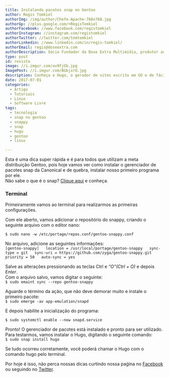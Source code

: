 ```yaml
---
title: Instalando pacotes snap no Gentoo
author: Regis Tomkiel
authorImg: /img/author/Chefe-Apache-768x768.jpg
authorGp: //plus.google.com/+RegisTomkiel
authorFacebook: //www.facebook.com/registomkiel
authorInstagram: //instagram.com/registomkiel
authorTwitter: //twitter.com/tomtomkiel
authorLinkedin: //www.linkedin.com/in/regis-tomkiel/
authorEmail: regis@doseextra.com
authorDescription: Sócio Fundador da Dose Extra Multimídia, produtor audiovisual, desenvolvedor web, podcaster, escritor e quando sobra tempo, coleciona videogames e filmes independentes.
type: post
id: revista
image: //i.imgur.com/av9fjGb.jpg
ImagePost: //i.imgur.com/BGbjxrU.jpg
description: Conheça o Hugo, o gerador de sites escrito em GO e de fácil aprendizado.
date: 2017-07-01
categories:
  - Artigo
  - Tutoriais
  - Linux
  - Software Livre
tags:
  - tecnologia
  - snap no gentoo
  - snappy
  - snap
  - hugo
  - gentoo
  - linux

---
```

Esta é uma dica super rápida e é para todos que utilizam a meta distribuição Gentoo, pois hoje vamos ver como instalar o gerenciador de pacotes snap da Canonical e de quebra, instalar nosso primeiro programa por ele.  
Não sabe o que é o snap? [Clique aqui](# "O que é snap?") e conheça.  

### Terminal  
Primeiramente vamos ao terminal para realizarmos as primeiras configurações.  

Com ele aberto, vamos adicionar o repositório do snappy, criando o seguinte arquivo com o editor nano:

``$ sudo nano -w /etc/portage/repos.conf/gentoo-snappy.conf``  

No arquivo, adicione as seguintes informações:  
``[gentoo-snappy]  
location = /usr/local/portage/gentoo-snappy  
sync-type = git  
sync-uri = https://github.com/zyga/gentoo-snappy.git  
priority = 50  
auto-sync = yes``  

Salve as alterações pressionando as teclas Ctrl e *“O”(Ctrl + O)* e depois *Enter*.  
Com o arquivo salvo, vamos digitar o seguinte:  
``$ sudo emaint sync --repo gentoo-snappy``  

Aguarde o término da ação, que não deve demorar muito e instale o primeiro pacote:  
``$ sudo emerge -av app-emulation/snapd``  

E depois habilite a inicialização do programa:  

``$ sudo systemctl enable --now snapd.service``  

Pronto! O gerenciador de pacotes está instalado e pronto para ser utilizado.  
Para testarmos, vamos instalar o Hugo, digitando o seguinte comando:  
``$ sudo snap install hugo``  

Se tudo ocorreu corretamente, você poderá chamar o Hugo com o comando hugo pelo terminal.  

Por hoje é isso, não perca nossas dicas curtindo nossa paǵina no [Facebook](# "Nos siga no Facebook") ou seguindo no [Twitter](# "Nos siga no Twitter").  
